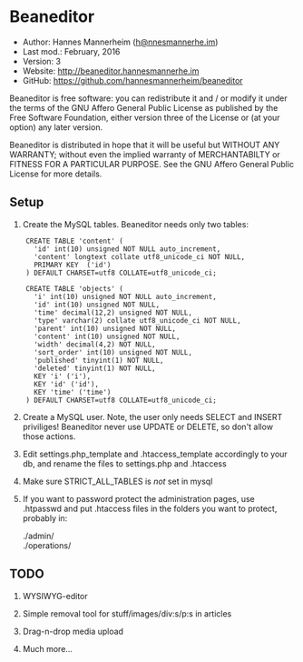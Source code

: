 Beaneditor
==========================================

* Author:    Hannes Mannerheim (<h@nnesmannerhe.im>)
* Last mod.: February, 2016
* Version:   3
* Website:   <http://beaneditor.hannesmannerhe.im>
* GitHub:    <https://github.com/hannesmannerheim/beaneditor>

Beaneditor is free software:  you can redistribute it and / or modify it
under the terms of the GNU Affero General Public License as published by
the Free Software Foundation, either version three of the License or (at
your option) any later version.

Beaneditor is distributed in hope that it will be useful but WITHOUT ANY
WARRANTY; without even the implied warranty of MERCHANTABILTY or FITNESS
FOR A PARTICULAR PURPOSE.  See the GNU Affero General Public License for
more details.

Setup
-----

1. Create the MySQL tables. Beaneditor needs only two tables:
```
	CREATE TABLE 'content' (  
	  'id' int(10) unsigned NOT NULL auto_increment,  
	  'content' longtext collate utf8_unicode_ci NOT NULL,  
	  PRIMARY KEY  ('id')  
	) DEFAULT CHARSET=utf8 COLLATE=utf8_unicode_ci;  
	  
	CREATE TABLE 'objects' (  
	  'i' int(10) unsigned NOT NULL auto_increment,  
	  'id' int(10) unsigned NOT NULL,  
	  'time' decimal(12,2) unsigned NOT NULL,  
	  'type' varchar(2) collate utf8_unicode_ci NOT NULL,  
	  'parent' int(10) unsigned NOT NULL,  
	  'content' int(10) unsigned NOT NULL,  
	  'width' decimal(4,2) NOT NULL,  
	  'sort_order' int(10) unsigned NOT NULL,  
	  'published' tinyint(1) NOT NULL,  
	  'deleted' tinyint(1) NOT NULL,  
	  KEY 'i' ('i'),  
	  KEY 'id' ('id'),  
	  KEY 'time' ('time')  
	) DEFAULT CHARSET=utf8 COLLATE=utf8_unicode_ci;  
```
2. Create a MySQL user. Note, the user only needs SELECT and INSERT priviliges! 
Beaneditor never use UPDATE or DELETE, so don't allow those actions. 

3. Edit settings.php_template and .htaccess_template accordingly to your db, and
rename the files to settings.php and .htaccess

4. Make sure STRICT_ALL_TABLES is _not_ set in mysql

5. If you want to password protect the administration pages, use .htpasswd and 
put .htaccess files in the folders you want to protect, probably in:
   
	./admin/  
	./operations/
   

TODO
----

1. WYSIWYG-editor

2. Simple removal tool for stuff/images/div:s/p:s in articles

3. Drag-n-drop media upload

4. Much more...